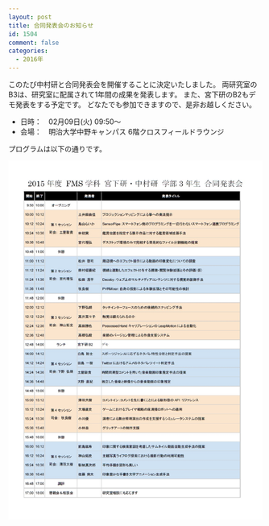 ```yaml
---
layout: post
title: 合同発表会のお知らせ
id: 1504
comment: false
categories:
  - 2016年
---
```


このたび中村研と合同発表会を開催することに決定いたしました。
両研究室のB3は、研究室に配属されて1年間の成果を発表します。
また、宮下研のB2もデモ発表をする予定です。
どなたでも参加できますので、是非お越しください。

- 日時：　02月09日(火) 09:50～
- 会場：　明治大学中野キャンパス 6階クロスフィールドラウンジ

プログラムは以下の通りです。

[![2015年度_FMS学科 宮下研・中村研 学部3年生 合同発表会](/wp-content/uploads/2016/01/2015年度_FMS学科-宮下研・中村研-学部3年生-合同発表会.jpg)](/wp-content/uploads/2016/01/2015年度_FMS学科-宮下研・中村研-学部3年生-合同発表会.jpg)

